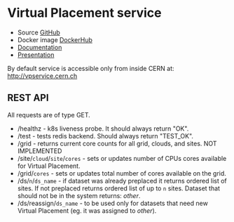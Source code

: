 # Virtual Placement service

* Source [GitHub](https://github.com/ivukotic/vpservice)
* Docker image [DockerHub](https://cloud.docker.com/repository/docker/ivukotic/vpservice)
* [Documentation](https://ivukotic.github.io/VPservice/)
* [Presentation](https://docs.google.com/presentation/d/145aZDrp_rG5lZxyju1Diqidde4XGYNCUIU8VpKdo0OQ/edit?usp=sharing)

By default service is accessible only from inside CERN at: http://vpservice.cern.ch

## REST API

All requests are of type GET.

* /healthz - k8s liveness probe. It should always return "OK".
* /test - tests redis backend. Should always return "TEST_OK". 
* /grid - returns current core counts for all grid, clouds, and sites. NOT IMPLEMENTED
* /site/`cloud`/`site`/`cores` - sets or updates number of CPUs cores available for Virtual Placement. 
* /grid/`cores` - sets or updates total number of cores available on the grid.
* /ds/`n`/`ds_name` - if dataset was already preplaced it returns ordered list of sites. If not preplaced returns ordered list of up to `n` sites. Dataset that should not be in the system returns: _other_.
* /ds/reassign/`ds_name` - to be used only for datasets that need new Virtual Placement (eg. it was assigned to _other_).
